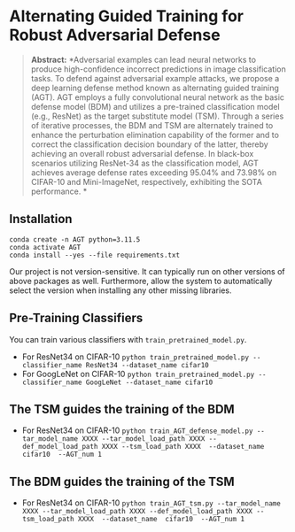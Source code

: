# Alternating Guided Training for Robust Adversarial Defense

[//]: # ([Paper]&#40;&#41; )

> **Abstract:** *Adversarial examples can lead neural networks to produce high-confidence incorrect predictions
> in image classification tasks. To defend against adversarial example attacks, we propose a deep learning defense
> method known as alternating guided training (AGT). AGT employs a fully convolutional neural network as the basic
> defense model (BDM) and utilizes a pre-trained classification model (e.g., ResNet) as the target substitute
> model (TSM). Through a series of iterative processes, the BDM and TSM are alternately trained to enhance the
> perturbation elimination capability of the former and to correct the classification decision boundary of the
> latter, thereby achieving an overall robust adversarial defense. In black-box scenarios utilizing ResNet-34
> as the classification model, AGT achieves average defense rates exceeding 95.04% and 73.98% on CIFAR-10 and
> Mini-ImageNet, respectively, exhibiting the SOTA performance. *
>

## Installation

```
conda create -n AGT python=3.11.5
conda activate AGT
conda install --yes --file requirements.txt
```
Our project is not version-sensitive. It can typically run on other versions of above packages as well. 
Furthermore, allow the system to automatically select the version when installing any other missing libraries.

## Pre-Training Classifiers

You can train various classifiers with `train_pretrained_model.py`.

* For ResNet34 on CIFAR-10
  `python train_pretrained_model.py --classifier_name ResNet34 --dataset_name cifar10`
* For GoogLeNet on CIFAR-10
  `python train_pretrained_model.py --classifier_name GoogLeNet --dataset_name cifar10`

## The TSM guides the training of the BDM

* For ResNet34 on CIFAR-10
  `python train_AGT_defense_model.py --tar_model_name XXXX --tar_model_load_path XXXX --def_model_load_path XXXX --tsm_load_path XXXX  --dataset_name  cifar10  --AGT_num 1`

## The BDM guides the training of the TSM

* For ResNet34 on CIFAR-10
  `python train_AGT_tsm.py --tar_model_name XXXX --tar_model_load_path XXXX --def_model_load_path XXXX --tsm_load_path XXXX  --dataset_name  cifar10  --AGT_num 1`

